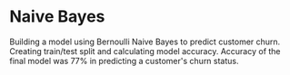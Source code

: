 # Naive Bayes
Building a model using Bernoulli Naive Bayes to predict customer churn. Creating train/test split and calculating model accuracy. Accuracy of the final model was 77% in predicting a customer's churn status.
